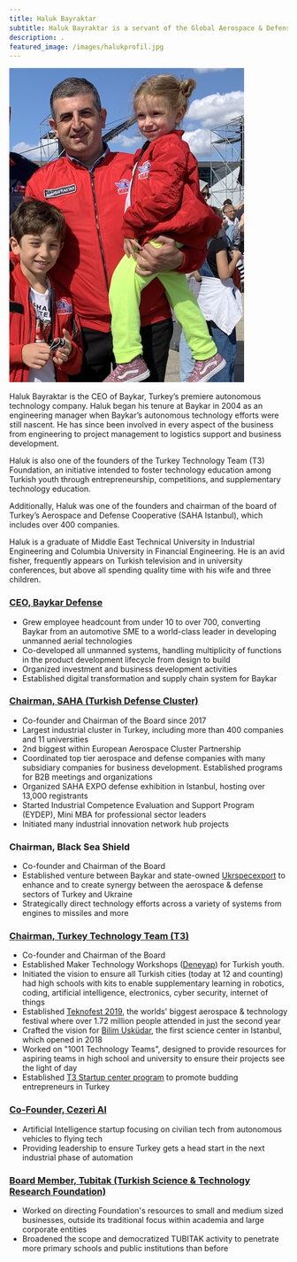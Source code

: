 ```yaml
---
title: Haluk Bayraktar
subtitle: Haluk Bayraktar is a servant of the Global Aerospace & Defense Sector.
description: .
featured_image: /images/halukprofil.jpg
---
```


![](/images/halukprofil.jpg)

Haluk Bayraktar is the CEO of Baykar, Turkey’s premiere autonomous technology company.  Haluk began his tenure at Baykar in 2004 as an engineering manager when Baykar’s autonomous technology efforts were still nascent.  He has since been involved in every aspect of the business from engineering  to project management to logistics support and business development.  

Haluk is also one of the founders of the Turkey Technology Team (T3) Foundation, an initiative intended to foster technology education among Turkish youth through entrepreneurship, competitions, and supplementary technology education. 

Additionally, Haluk was one of the founders and chairman of the board of Turkey’s Aerospace and Defense Cooperative (SAHA Istanbul), which includes over 400 companies.  

Haluk is a graduate of Middle East Technical University in Industrial Engineering and Columbia University in Financial Engineering.  He is an avid fisher, frequently appears on Turkish television and in university conferences, but above all spending quality time with his wife and three children.
<br>

### [CEO, Baykar Defense](http://www.baykarsavunma.com/) 

* Grew employee headcount from under 10 to over 700, converting Baykar from an automotive SME to a world-class leader in developing unmanned aerial technologies
* Co-developed all unmanned systems, handling multiplicity of functions in the product development lifecycle from design to build
* Organized investment and business development activities
* Established digital transformation and supply chain system for Baykar

### [Chairman, SAHA (Turkish Defense Cluster)](https://www.sahaistanbul.org.tr/)

* Co-founder and Chairman of the Board since 2017
* Largest industrial cluster in Turkey, including more than 400 companies and 11 universities
* 2nd biggest within European Aerospace Cluster Partnership
* Coordinated top tier aerospace and defense companies with many subsidiary companies for business development. Established programs for B2B meetings and organizations
* Organized SAHA EXPO defense exhibition in Istanbul, hosting over 13,000 registrants
* Started Industrial Competence Evaluation and Support Program (EYDEP), Mini MBA for professional sector leaders
* Initiated many industrial innovation network hub projects

### Chairman, Black Sea Shield
* Co-founder and Chairman of the Board
* Established venture between Baykar and state-owned [Ukrspecexport](http://www.ukrspecexport.com/index/index/lang/eng) to enhance and to create synergy between the aerospace & defense sectors of Turkey and Ukraine
* Strategically direct technology efforts across a variety of systems from engines to missiles and more

### [Chairman, Turkey Technology Team (T3)](http://turkiyeteknolojitakimi.org/en/)

* Co-founder and Chairman of the Board
* Established Maker Technology Workshops ([Deneyap](https://deneyap.org/)) for Turkish youth. 
* Initiated the vision to ensure all Turkish cities (today at 12 and counting) had high schools with kits to enable supplementary learning in robotics, coding, artificial intelligence, electronics, cyber security, internet of things 
* Established [Teknofest 2019](https://www.teknofest.org/), the worlds' biggest aerospace & technology festival where over 1.72 million people attended in just the second year
* Crafted the vision for [Bilim Usküdar](https://www.bilimuskudar.org), the first science center in Istanbul, which opened in 2018
* Worked on "1001 Technology Teams", designed to provide resources for aspiring teams in high school and university to ensure their projects see the light of day
* Established [T3 Startup center program](https://www.t3gm.org/) to promote budding entrepreneurs in Turkey

### [Co-Founder, Cezeri AI](https://cezerirobot.com/)

* Artificial Intelligence startup focusing on civilian tech from autonomous vehicles to flying tech
* Providing leadership to ensure Turkey gets a head start in the next industrial phase of automation

### [Board Member, Tubitak (Turkish Science & Technology Research Foundation)](http://www.tubitak.gov.tr/) 

* Worked on directing Foundation's resources to small and medium sized businesses, outside its traditional focus within academia and large corporate entities
* Broadened the scope and democratized TUBITAK activity to penetrate more primary schools and public institutions than before
